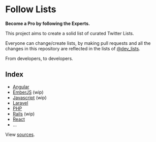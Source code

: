 # Follow Lists
**Become a Pro by following the Experts.**

This project aims to create a solid list of curated Twitter Lists. 

Everyone can change/create lists, by making pull requests and all the changes in this repository are reflected in the lists of [@dev_lists](https://twitter.com/dev_lists).

From developers, to developers.

## Index

* [Angular](https://twitter.com/dev_lists/lists/angular)
* [EmberJS](https://twitter.com/dev_lists/lists/emberjs) (wip)
* [Javascript](https://twitter.com/dev_lists/lists/javascript) (wip)
* [Laravel](https://twitter.com/dev_lists/lists/laravel)
* [PHP](https://twitter.com/dev_lists/lists/php)
* [Rails](https://twitter.com/dev_lists/lists/rails) (wip)
* [React](https://twitter.com/dev_lists/lists/react)
* ...

View [sources](lists/).